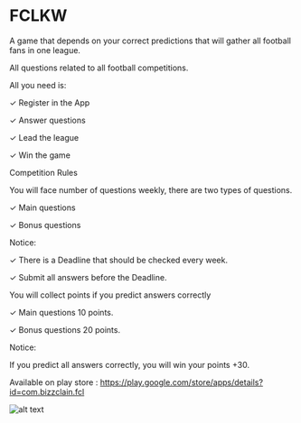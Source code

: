 # FCLKW

A game that depends on your correct predictions that will gather all football fans in one league.

All questions related to all football competitions.

All you need is:

✓ Register in the App 

✓ Answer questions 

✓ Lead the league

✓ Win the game

Competition Rules

You will face number of questions weekly, there are two types of questions.

✓ Main questions

✓ Bonus questions

Notice:

✓ There is a Deadline that should be checked every week.

✓ Submit all answers before the Deadline.

You will collect points if you predict answers correctly

✓ Main questions 10 points.

✓ Bonus questions 20 points.

Notice:

If you predict all answers correctly, you will win your points +30.

Available on play store : https://play.google.com/store/apps/details?id=com.bizzclain.fcl

![alt text](https://mlo6gdp2czbc.i.optimole.com/cb:mSFv~2c891/w:550/h:550/q:mauto/f:avif/https://bizzclan.com/wp-content/uploads/2021/09/3rdiFCL.jpg)
